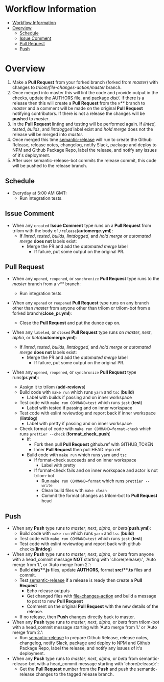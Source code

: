 
# Workflow Information

- [Workflow Information](#workflow-information)
- [Overview](#overview)
  - [Schedule](#schedule)
  - [Issue Comment](#issue-comment)
  - [Pull Request](#pull-request)
  - [Push](#push)

# Overview

1. Make a **Pull Request** from your forked branch (forked from _master_) with changes to _trilom/file-changes-action/master_ branch.
2. Once merged into master this will lint the code and provide output in the checks, update the AUTHORS file, and package _dist/_.  If there is a release then this will create a **Pull Request** from the _v\*\*_ branch to _master_ and a comment will be made on the original **Pull Request** notifying contributors.  If there is not a release the changes will be **push**ed to _master_.
3. In the **Pull Request** linting and testing will be performed again.  If _linted_, _tested_, _builds_, and _lintdogged_ label exist and _hold merge_ does not the release will be merged into _master_.
4. Once merged this time [semantic-release](https://github.com/semantic-release/semantic-release) will run to create the Github Release, release notes, changelog, notify Slack, package and deploy to NPM and Github Package Repo, label the release, and notify any issues of it's deployment.
5. After user semantic-release-bot commits the release commit, this code will be pushed to the release branch.

## Schedule

- Everyday at 5:00 AM GMT:
  - Run integration tests.

## Issue Comment

- When any `created` **Issue Comment** type runs on a **Pull Request** from trilom with the body of `/release`(**automerge.yml**):
  - If _linted_, _tested_, _builds_, _lintdogged_, and _hold merge_ or _automated merge_ **does not** labels exist:
    - Merge the PR and add the _automated merge_ label
      - If failure, put some output on the original PR.

## Pull Request

- When any `opened`, `reopened`, or `synchronize` **Pull Request** type runs to the _master_ branch from a _v\*\*_ branch:
  - Run integration tests.

- When any `opened` or `reopened` **Pull Request** type runs on any branch other than _master_ from anyone other than trilom or trilom-bot from a forked branch(**close_pr.yml**):
  - Close the **Pull Request** and put the dunce cap on.

- When any `labeled`, or `closed` **Pull Request** type runs on _master_, _next_, _alpha_, or _beta_(**automerge.yml**):
  - If _linted_, _tested_, _builds_, _lintdogged_, and _hold merge_ or _automated merge_ **does not** labels exist:
    - Merge the PR and add the _automated merge_ label
      - If failure, put some output on the original PR.

- When any `opened`, `reopened`, or `synchronize` **Pull Request** type runs(**pr.yml**):
  - Assign it to trilom (**add-reviews**)
  - Build code with `make run` which runs `yarn` and `tsc` (**build**)
    - Label with builds if passing and on inner workspace
  - Test code with `make run COMMAND=test` which runs `jest` (**test**)
    - Label with tested if passing and on inner workspace
  - Test code with eslint reviewdog and report back if inner workspace (**lintdog**)
    - Label with pretty if passing and on inner workspace
  - Check format of code with `make run COMMAND=format-check` which runs `prettier --check` (**format_check_push**)
    - If:
      - Fork then pull **Pull Request** github.ref with GITHUB_TOKEN
      - Inner **Pull Request** then pull HEAD repo ref
    - Build code with `make run` which runs `yarn` and `tsc`
      - If format-check succeeds and on inner workspace
        - Label with pretty
      - If format-check fails and on inner workspace and actor is not trilom-bot
        - Run `make run COMMAND=format` which runs `prettier --write`
        - Clean build files with `make clean`
        - Commit the format changes as trilom-bot to **Pull Request** head

## Push

- When any **Push** type runs to _master_, _next_, _alpha_, or _beta_(**push.yml**):
  - Build code with `make run` which runs `yarn` and `tsc` (**build**)
  - Test code with `make run COMMAND=test` which runs `jest` (**test**)
  - Test code with eslint reviewdog and report back with github checks(**lintdog**)
- When any **Push** type runs to _master_, _next_, _alpha_, or _beta_ from anyone with a head_commit message **NOT** starting with 'chore(release):', 'Auto merge from 1.', or 'Auto merge from 2.':
  - Build **dist/\*\*.js** files, update **AUTHORS**, format **src/\*\*.ts** files and commit.
  - Test [semantic-release](https://github.com/semantic-release/semantic-release) if a release is ready then create a **Pull Request**
    - Echo release outputs
    - Get changed files with [file-changes-action](https://github.com/trilom/file-changes-action) and build a message to post to new **Pull Request**
    - Comment on the original **Pull Request** with the new details of the release.
  - If no release, then **Push** changes directly back to master.
- When any **Push** type runs to _master_, _next_, _alpha_, or _beta_ from trilom-bot with a head_commit message starting with 'Auto merge from 1.' or 'Auto merge from 2.':
  - Run [semantic-release](https://github.com/semantic-release/semantic-release) to prepare Github Release, release notes, changelog, notify Slack, package and deploy to NPM and Github Package Repo, label the release, and notify any issues of it's deployment.
- When any **Push** type runs to _master_, _next_, _alpha_, or _beta_ from semantic-release-bot with a head_commit message starting with 'chore(release):':
  - Get the **Pull Request** number from the **Push** and push the semantic-release changes to the tagged release branch.
